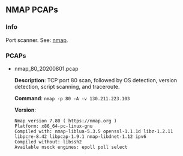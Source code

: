 ## NMAP PCAPs

### Info

Port scanner. See: [nmap](https://github.com/nmap/nmap).

### PCAPs

+ nmap_80_20200801.pcap
  
  **Description**: TCP port 80 scan, followed by OS detection, version detection, script scanning, and traceroute.
  
  **Command**: `nmap -p 80 -A -v 130.211.223.103`

  **Version**:
  ```
  Nmap version 7.80 ( https://nmap.org )
  Platform: x86_64-pc-linux-gnu
  Compiled with: nmap-liblua-5.3.5 openssl-1.1.1d libz-1.2.11 libpcre-8.42 libpcap-1.9.1 nmap-libdnet-1.12 ipv6
  Compiled without: libssh2
  Available nsock engines: epoll poll select
  ```


